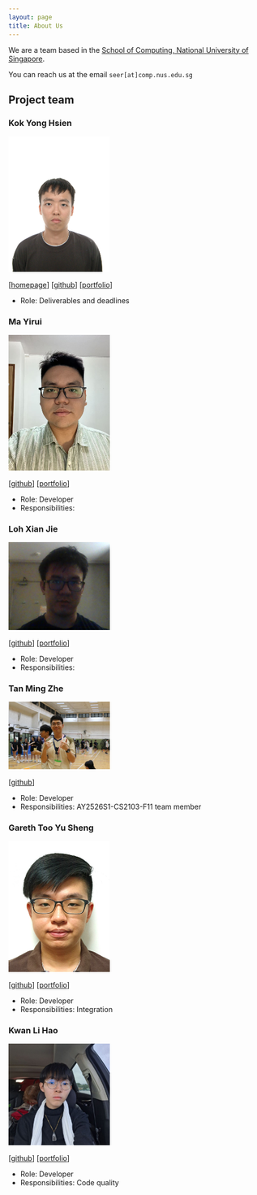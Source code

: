 ```yaml
---
layout: page
title: About Us
---
```


We are a team based in the [School of Computing, National University of Singapore](https://www.comp.nus.edu.sg).

You can reach us at the email `seer[at]comp.nus.edu.sg`

## Project team

### Kok Yong Hsien

<img src="images/yhkok.png" width="200px">

[[homepage](http://www.comp.nus.edu.sg/~damithch)]
[[github](https://github.com/YHKok)]
[[portfolio](team/johndoe.md)]

* Role: Deliverables and deadlines

### Ma Yirui

<img src="images/ma-yirui.png" width="200px">

[[github](http://github.com/Ma-Yirui)] 
[[portfolio](team/johndoe.md)]

* Role: Developer
* Responsibilities: 

### Loh Xian Jie

<img src="images/xjie97.png" width="200px">

[[github](https://github.com/XJie97)]
[[portfolio](team/lohxianjie.md)]

* Role: Developer
* Responsibilities: 

### Tan Ming Zhe

<img src="images/tgonet.png" width="200px">

[[github](http://github.com/tgonet)]

* Role: Developer
* Responsibilities: AY2526S1-CS2103-F11 team member

### Gareth Too Yu Sheng

<img src="images/gareth2yusheng.png" width="200px">

[[github](https://github.com/Gareth2YuSheng)]
[[portfolio](team/johndoe.md)]

* Role: Developer
* Responsibilities: Integration

### Kwan Li Hao

<img src="images/partillay791.png" width="200px">

[[github](http://github.com/Partillay791)]
[[portfolio](team/johndoe.md)]

* Role: Developer
* Responsibilities: Code quality
